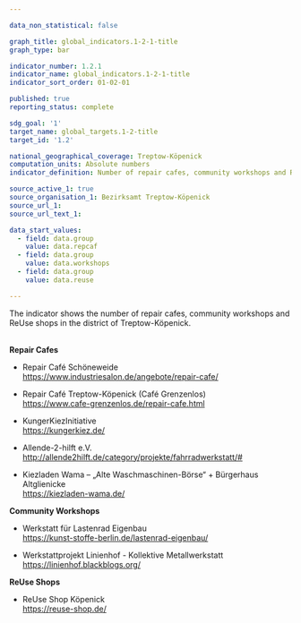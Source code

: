 ```yaml
---

data_non_statistical: false

graph_title: global_indicators.1-2-1-title
graph_type: bar

indicator_number: 1.2.1
indicator_name: global_indicators.1-2-1-title
indicator_sort_order: 01-02-01

published: true
reporting_status: complete

sdg_goal: '1'
target_name: global_targets.1-2-title
target_id: '1.2'

national_geographical_coverage: Treptow-Köpenick
computation_units: Absolute numbers
indicator_definition: Number of repair cafes, community workshops and ReUse shops in Treptow-Köpenick

source_active_1: true
source_organisation_1: Bezirksamt Treptow-Köpenick
source_url_1: 
source_url_text_1: 

data_start_values:
  - field: data.group
    value: data.repcaf
  - field: data.group
    value: data.workshops
  - field: data.group
    value: data.reuse

---
```


The indicator shows the number of repair cafes, community workshops and ReUse shops in the district of Treptow-Köpenick. <br>
<br>

**Repair Cafes** <br>

- Repair Café Schöneweide <br>
<https://www.industriesalon.de/angebote/repair-cafe/>

- Repair Café Treptow-Köpenick (Café Grenzenlos) <br>
<https://www.cafe-grenzenlos.de/repair-cafe.html>

- KungerKiezInitiative <br>
<https://kungerkiez.de/>

- Allende-2-hilft e.V. <br>
<http://allende2hilft.de/category/projekte/fahrradwerkstatt/#>

- Kiezladen Wama – „Alte Waschmaschinen-Börse“ + Bürgerhaus Altglienicke <br>
<https://kiezladen-wama.de/>


**Community Workshops** <br>

- Werkstatt für Lastenrad Eigenbau <br>
<https://kunst-stoffe-berlin.de/lastenrad-eigenbau/>

- Werkstattprojekt Linienhof - Kollektive Metallwerkstatt <br>
<https://linienhof.blackblogs.org/>


**ReUse Shops** <br>

- ReUse Shop Köpenick <br>
<https://reuse-shop.de/>

